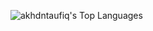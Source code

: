 ![akhdntaufiq's Top Languages](https://github-readme-stats.vercel.app/api/top-langs/?username=akhdntaufiq&theme=ayu-mirage&show_icons=true&hide_border=true&layout=compact)
